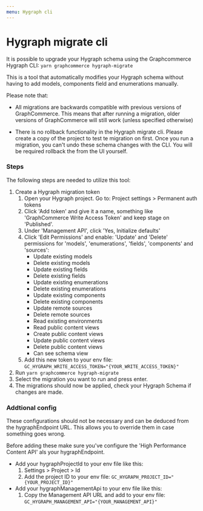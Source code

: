 ```yaml
---
menu: Hygraph cli
---
```


# Hygraph migrate cli

It is possible to upgrade your Hygraph schema using the Graphcommerce Hygraph
CLI: `yarn graphcommerce hygraph-migrate`

This is a tool that automatically modifies your Hygraph schema without having to
add models, components field and enumerations manually.

Please note that:

- All migrations are backwards compatible with previous versions of
  GraphCommerce. This means that after running a migration, older versions of
  GraphCommerce will still work (unless specified otherwise)

- There is no rollback functionality in the Hygraph migrate cli. Please create a
  copy of the project to test te migration on first. Once you run a migration,
  you can't undo these schema changes with the CLI. You will be required
  rollback the from the UI yourself.

### Steps

The following steps are needed to utilize this tool:

1. Create a Hygraph migration token
   1. Open your Hygraph project. Go to: Project settings > Permanent auth tokens
   2. Click 'Add token' and give it a name, something like 'GraphCommerce Write
      Access Token' and keep stage on 'Published'.
   3. Under 'Management API', click 'Yes, Initialize defaults'
   4. Click 'Edit Permissions' and enable: 'Update' and 'Delete' permissions for
      'models', 'enumerations', 'fields', 'components' and 'sources':
      - Update existing models
      - Delete existing models
      - Update existing fields
      - Delete existing fields
      - Update existing enumerations
      - Delete existing enumerations
      - Update existing components
      - Delete existing components
      - Update remote sources
      - Delete remote sources
      - Read existing environments
      - Read public content views
      - Create public content views
      - Update public content views
      - Delete public content views
      - Can see schema view
   5. Add this new token to your env file:
      `GC_HYGRAPH_WRITE_ACCESS_TOKEN="{YOUR_WRITE_ACCESS_TOKEN}"`
2. Run `yarn graphcommerce hygraph-migrate`
3. Select the migration you want to run and press enter.
4. The migrations should now be applied, check your Hygraph Schema if changes
   are made.

### Addtional config

These configurations should not be necessary and can be deduced from the
hygraphEndpoint URL. This allows you to override them in case something goes
wrong.

Before adding these make sure you've configure the 'High Performance Content
API' als your hygraphEndpoint.

- Add your hygraphProjectId to your env file like this:
  1.  Settings > Project > Id
  2.  Add the project ID to your env file:
      `GC_HYGRAPH_PROJECT_ID="{YOUR_PROJECT_ID}"`
- Add your hygraphManagementApi to your env file like this:
  1.  Copy the Management API URL and add to your env file:
      `GC_HYGRAPH_MANAGEMENT_API="{YOUR_MANAGEMENT_API}"`
